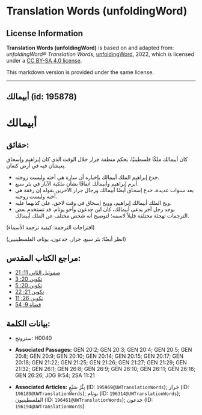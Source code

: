 # Translation Words (unfoldingWord)

## License Information

**Translation Words (unfoldingWord)** is based on and adapted from: _unfoldingWord® Translation Words_, [unfoldingWord](https://unfoldingword.org/utw), 2022, which is licensed under a [CC BY-SA 4.0 license](https://creativecommons.org/licenses/by-sa/4.0/legalcode.en).

This markdown version is provided under the same license.



--------------------------------

## أبيمالك (id: 195878)

أبيمالك
=======

حقائق:
------

كان أبيمالك ملكًا فلسطينيًا، يحكم منطقة جرار خلال الوقت الذي كان إبراهيم وإسحاق يعيشان فيه في أرض كنعان.

* خدع إبراهيم الملك أبيمالك بإخباره أن سارة هي أخته وليست زوجته.
* أبرم إبراهيم وأبيمالك اتفاقًا بشأن ملكية الآبار في بئر سبع.
* بعد سنوات عديدة، خدع إسحاق أيضًا أبيمالك ورجال جرار الآخرين بقوله إن رفقة هي أخته وليست زوجته.
* وبخ الملك أبيمالك إبراهيم، ووبخ إسحاق في وقت لاحق، على كذبهما عليه.
* يوجد رجل آخر يدعى أبيمالك، كان ابن جدعون وأخو يوثام. قد تستخدم بعض الترجمات تهجئة مختلفة قليلاً لاسمه؛ لتوضيح أنه شخص مختلف عن الملك أبيمالك.

(اقتراحات الترجمة: كيفية ترجمة الأسماء)

(انظر أيضًا: بئر سبع، جرار، جدعون، يوثام، الفلسطينيين)

مراجع الكتاب المقدس:
--------------------

* [صموئيل الثاني 11: 21](https://ref.ly/2Sam11:21)
* [تكوين 20: 3](https://ref.ly/Gen20:3)
* [تكوين 20: 5](https://ref.ly/Gen20:5)
* [تكوين 21: 22](https://ref.ly/Gen21:22)
* [تكوين 26: 11](https://ref.ly/Gen26:11)
* [قضاة 9: 54](https://ref.ly/Judg9:54)

بيانات الكلمة:
--------------

* سترونج: H0040

* **Associated Passages:** GEN 20:2; GEN 20:3; GEN 20:4; GEN 20:5; GEN 20:8; GEN 20:9; GEN 20:10; GEN 20:14; GEN 20:15; GEN 20:17; GEN 20:18; GEN 21:22; GEN 21:25; GEN 21:26; GEN 21:27; GEN 21:29; GEN 21:32; GEN 26:1; GEN 26:8; GEN 26:9; GEN 26:10; GEN 26:11; GEN 26:16; GEN 26:26; JDG 9:54; 2SA 11:21
* **Associated Articles:** بِئْرُ سَبْعٍ (ID: `195969@UWTranslationWords`); جَرار (ID: `196189@UWTranslationWords`); يوثام (ID: `196314@UWTranslationWords`); الفلسطينيون (ID: `196461@UWTranslationWords`); جدعون (ID: `196194@UWTranslationWords`)

